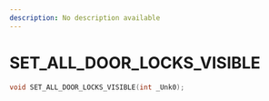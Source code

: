 ```yaml
---
description: No description available 
---
```


# SET_ALL_DOOR_LOCKS_VISIBLE

```cpp
void SET_ALL_DOOR_LOCKS_VISIBLE(int _Unk0);
```
